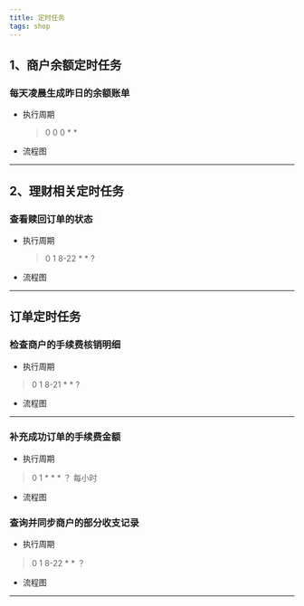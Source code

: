 ```yaml
---
title: 定时任务
tags: shop
---
```


## 1、商户余额定时任务

### 每天凌晨生成昨日的余额账单
- 执行周期
    > 0 0 0 * *

- 流程图

---

## 2、理财相关定时任务

### 查看赎回订单的状态
- 执行周期
    > 0 1 8-22 * * ?
    
- 流程图
---

## 订单定时任务

### 检查商户的手续费核销明细
- 执行周期
> 0 1 8-21 * * ?

- 流程图
---

### 补充成功订单的手续费金额
- 执行周期
> 0 1 * * * ？ 每小时

- 流程图

### 查询并同步商户的部分收支记录
- 执行周期
> 0 1 8-22 * * ？

- 流程图
---